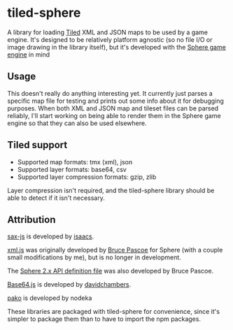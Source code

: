 # tiled-sphere
A library for loading [Tiled](mapeditor.org/) XML and JSON maps to be used by a game engine. It's designed to be relatively platform agnostic (so no file I/O or image drawing in the library itself), but it's developed with the [Sphere game engine](https://github.com/fatcerberus/sphere) in mind 

## Usage
This doesn't really do anything interesting yet. It currently just parses a specific map file for testing and prints out some info about it for debugging purposes. When both XML and JSON map and tileset files can be parsed reliably, I'll start working on being able to render them in the Sphere game engine so that they can also be used elsewhere.

## Tiled support
 * Supported map formats: tmx (xml), json
 * Supported layer formats: base64, csv
 * Supported layer compression formats: gzip, zlib

Layer compression isn't required, and the tiled-sphere library should be able to detect if it isn't necessary.

## Attribution
[sax-js](lib/sax.js) is developed by [isaacs](https://github.com/isaacs/sax-js).

[xml.js](lib/xml.js) was originally developed by [Bruce Pascoe](https://github.com/fatcerberus/) for Sphere (with a couple small modifications by me), but is no longer in development.

The [Sphere 2.x API definition file](types/sphere2-api.d.ts) was also developed by Bruce Pascoe.

[Base64.js](lib/base64.js) is developed by [davidchambers](https://github.com/davidchambers/Base64.js).

[pako](https://github.com/nodeca/pako/) is developed by nodeka

These libraries are packaged with tiled-sphere for convenience, since it's simpler to package them than to have to import the npm packages.
